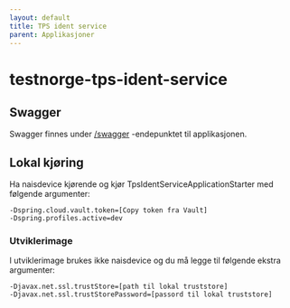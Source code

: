 ```yaml
---
layout: default
title: TPS ident service
parent: Applikasjoner
---
```


# testnorge-tps-ident-service

## Swagger
Swagger finnes under [/swagger](https://testnorge-tps-ident-service.dev.adeo.no/swagger) -endepunktet til applikasjonen.
 
## Lokal kjøring
Ha naisdevice kjørende og kjør TpsIdentServiceApplicationStarter med følgende argumenter:
```
-Dspring.cloud.vault.token=[Copy token fra Vault]
-Dspring.profiles.active=dev
```

### Utviklerimage
I utviklerimage brukes ikke naisdevice og du må legge til følgende ekstra argumenter:
```
-Djavax.net.ssl.trustStore=[path til lokal truststore]
-Djavax.net.ssl.trustStorePassword=[passord til lokal truststore]
```
